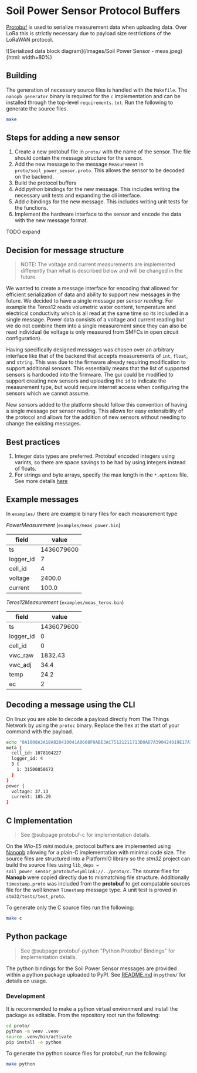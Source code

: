 # Soil Power Sensor Protocol Buffers

[Protobuf](https://protobuf.dev/) is used to serialize measurement data when uploading data. Over LoRa this is strictly necessary due to payload size restrictions of the LoRaWAN protocol.

![Serialized data block diagram](/images/Soil Power Sensor - meas.jpeg) {html: width=80%}

## Building

The generation of necessary source files is handled with the `Makefile`. The `nanopb_generator` binary is required for the `c` implementation and can be installed through the top-level `requirements.txt`. Run the following to generate the source files.

```bash
make
```

## Steps for adding a new sensor

1. Create a new protobuf file in `proto/` with the name of the sensor. The file should contain the message structure for the sensor.
2. Add the new message to the message `Measurement` in `proto/soil_power_sensor.proto`. This allows the sensor to be decoded on the backend.
3. Build the protocol buffers
4. Add *python* bindings for the new message. This includes writing the necessary unit tests and expanding the cli interface.
5. Add *c* bindings for the new message. This includes writing unit tests for the functions.
6. Implement the hardware interface to the sensor and encode the data with the new message format.


TODO expand

## Decision for message structure

> NOTE: The voltage and current measurements are implemented differently than what is described below and will be changed in the future.

We wanted to create a message interface for encoding that allowed for efficient serialization of data and ability to support new messages in the future. We decided to have a single message per *sensor reading*. For example the Teros12 reads volumetric water content, temperature and electrical conductivity which is all read at the same time so its included in a single message. Power data consists of a voltage and current reading but we do not combine them into a single measurement since they can also be read individual (ie voltage is only measured from SMFCs in open circuit configuration).

Having specifically designed messages was chosen over an arbitrary interface like that of the backend that accepts measurements of `int`, `float`, and `string`. This was due to the firmware already requiring modification to support additional sensors. This essentially means that the list of supported sensors is hardcoded into the firmware. The gui could be modified to support creating new sensors and uploading the `id` to indicate the measurement type, but would require internet access when configuring the sensors which we cannot assume.

New sensors added to the platform should follow this convention of having a single message per sensor reading. This allows for easy extensibility of the protocol and allows for the addition of new sensors without needing to change the existing messages.

## Best practices

1. Integer data types are preferred. Protobuf encoded integers using varints, so there are space savings to be had by using integers instead of floats.
2. For strings and byte arrays, specify the max length in the `*.options` file. See more details [here](https://jpa.kapsi.fi/nanopb/docs/reference.html#generator-options)

## Example messages

In `examples/` there are example binary files for each measurement type

*PowerMeasurement* (`examples/meas_power.bin`)

| field | value |
| --- | --- |
| ts | 1436079600 |
| logger_id | 7 |
| cell_id | 4 |
| voltage | 2400.0 |
| current | 100.0 |

*Teros12Measurement* (`examples/meas_teros.bin`)

| field | value |
| --- | --- |
| ts | 1436079600 |
| logger_id | 0 |
| cell_id | 0 |
| vwc_raw | 1832.43 |
| vwc_adj | 34.4 |
| temp | 24.2 |
| ec | 2 | 

## Decoding a message using the CLI

On linux you are able to decode a payload directly from The Things Network by using the `protoc` binary. Replace the hex at the start of your command with the payload.

``` bash
echo "0A1008A3A18A820410041A0608F0ABE3AC75121211713D0AD7A390424019E17A14AE47296740" | xxd -r -p | protoc --decode Measurement soil_power_sensor.proto 
meta {
  cell_id: 1078104227
  logger_id: 4
  3 {
    1: 31500850672
  }
}
power {
  voltage: 37.13
  current: 185.29
}
```

## C Implementation

> See @subpage protobuf-c for implementation details. 

On the *Wio-E5 mini* module, protocol buffers are implemented using [Nanopb](https://jpa.kapsi.fi/nanopb/) allowing for a plain-C implementation with minimal code size. The source files are structured into a PlatformIO library so the *stm32* project can build the source files using `lib_deps = soil_power_sensor_protobuf=symlink://../proto/c`. The source files for **Nanopb** were copied directly due to mismatching file structure. Additionally `timestamp.proto` was included from the **protobuf** to get compatable sources file for the well known `Timestamp` message type. A unit test is proved in `stm32/tests/test_proto`.

To generate only the C source files run the following:

```bash
make c
```

## Python package

> See @subpage protobuf-python "Python Protobuf Bindings" for implementation details.

The python bindings for the Soil Power Sensor messages are provided within a python package uploaded to PyPI. See [README.md](./python/README.md) in `python/` for details on usage.

### Development

It is recommended to make a python virtual environment and install the package as editable. From the repository root run the following:

```bash
cd proto/
python -m venv .venv
source .venv/bin/activate
pip install -e python
```

To generate the python source files for protobuf, run the following:

```bash
make python
```
